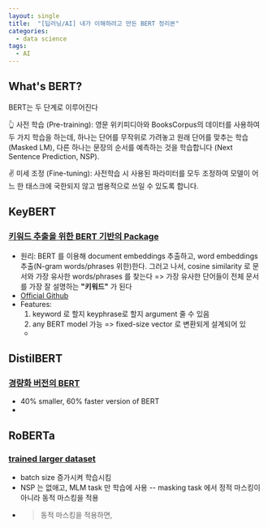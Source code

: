 ```yaml
---
layout: single
title:  "[딥러닝/AI] 내가 이해하려고 만든 BERT 정리본"
categories:
  - data science
tags:
  - AI
---
```




## What's BERT?

BERT는 두 단계로 이루어진다

👆 사전 학습 (Pre-training): 영문 위키피디아와 BooksCorpus의 데이터를 사용하여 두 가지 학습을 하는데, 하나는 단어를 무작위로 가려놓고 원래 단어를 맞추는 학습 (Masked LM), 다른 하나는 문장의 순서를 예측하는 것을 학습합니다 (Next Sentence Prediction, NSP).

✌️ 미세 조정 (Fine-tuning): 사전학습 시 사용된 파라미터를 모두 조정하여 모델이 어느 한 태스크에 국한되지 않고 범용적으로 쓰일 수 있도록 합니다.



## KeyBERT
### <U>키워드 추출을 위한 BERT 기반의 Package</U>
- 원리: BERT 를 이용해 document embeddings 추출하고, word embeddings 추출(N-gram words/phrases 위한)한다.
그러고 나서, cosine similarity 로 문서와 가장 유사한 words/phrases 를 찾는다 => 가장 유사한 단어들이 전체 문서를 가장 잘 설명하는 **"키워드"** 가 된다
- [Official Github](https://github.com/MaartenGr/KeyBERT)
- Features: 
  1) keyword 로 할지 keyphrase로 할지 argument 줄 수 있음
  2) any BERT model 가능 => fixed-size vector 로 변환되게 설계되어 있
  - 


## DistilBERT
### <U>경량화 버전의 BERT </U>
- 40% smaller, 60% faster version of BERT
- 

## RoBERTa
### <U>trained larger dataset </U>
- batch size 증가시켜 학습시킴
- NSP 는 없애고, MLM task 만 학습에 사용 -- masking task 에서 정적 마스킹이 아니라 동적 마스킹을 적용
- > 동적 마스킹을 적용하면, 
